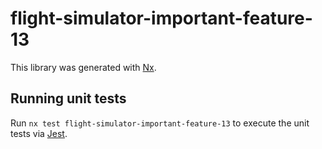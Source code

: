 # flight-simulator-important-feature-13

This library was generated with [Nx](https://nx.dev).

## Running unit tests

Run `nx test flight-simulator-important-feature-13` to execute the unit tests via [Jest](https://jestjs.io).

